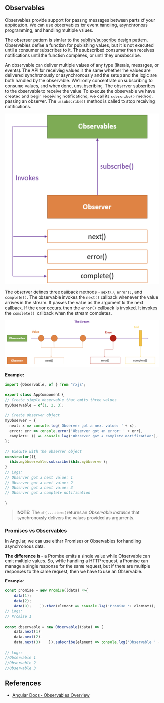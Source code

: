 ## Observables

Observables provide support for passing messages between parts of your application. We can use observables for event handling, asynchronous programming, and handling multiple values.

The obserser pattern is similar to the [publish/subscribe](https://en.wikipedia.org/wiki/Publish%E2%80%93subscribe_pattern) design pattern. Observables define a function for publishing values, but it is not executed until a consumer subscribes to it. The subscribed consumer then receives notifications until the function completes, or until they unsubscribe.

An observable can deliver multiple values of any type (literals, messages, or events). The API for receiving values is the same whether the values are delivered synchronously or asynchronously and the setup and the logic are both handled by the observable. We'll only concentrate on subscribing to consume values, and when done, unsubscribing. The observer subscribes to the observable to receive the value. To execute the observable we have created and begin receiving notifications, we call its `subscribe()` method, passing an observer. The `unsubscribe()` method is called to stop receiving notifications.  

![](./../images/Observable.png)

The observer defines three callback methods -  `next()`, `error()`, and `complete()`. The observable invokes the `next()` callback whenever the value arrives in the stream. It passes the value as the argument to the next callback. If the error occurs, then the `error()` callback is invoked. It invokes the `complete() `callback when the stream completes.

![](./../images/observable-stream.png)

**Example:** 
```typescript
import {Observable, of } from "rxjs";

export class AppComponent {
// Create simple observable that emits three values
myObservable = of(1, 2, 3);

// Create observer object
myObserver = {
  next: x => console.log('Observer got a next value: ' + x),
  error: err => console.error('Observer got an error: ' + err),
  complete: () => console.log('Observer got a complete notification'),
};

// Execute with the observer object
constructor(){
  this.myObservable.subscribe(this.myObserver);
}
// Logs:
// Observer got a next value: 1
// Observer got a next value: 2
// Observer got a next value: 3
// Observer got a complete notification
  
}
```

> **NOTE:**  The `of(...items)`returns an *Observable instance* that synchronously delivers the values provided as arguments.

### Promises vs Observables

In Angular, we can use either Promises or Observables for handling asynchronous data. 

**The difference is** - a Promise emits a single value while Observable can emit multiple values. So, while handling a HTTP request, a Promise can manage a single response for the same request, but if there are multiple responses to the same request, then we have to use an Observable.

**Example:** 
```typescript
const promise = new Promise((data) =>{ 
    data(1);
    data(2);
    data(3);    }).then(element => console.log('Promise '+ element));
// Logs:
// Promise 1

const observable = new Observable((data) => {
    data.next(1);
    data.next(2);
    data.next(3);   }).subscribe(element => console.log('Observable ' + element));

// Logs:
//Observable 1
//Observable 2
//Observable 3
```

## References

* [Angular Docs - Observables Overview](https://angular.io/guide/observables)


